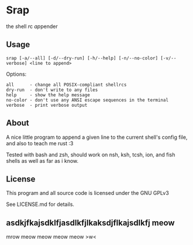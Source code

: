 # Srap

the *s*hell *r*c *ap*pender

## Usage
```
srap [-a/--all] [-d/--dry-run] [-h/--help] [-n/--no-color] [-v/--verbose] <line to append>
```
Options:
```
all      - change all POSIX-compliant shellrcs
dry-run  - don't write to any files
help     - show the help message
no-color - don't use any ANSI escape sequences in the terminal
verbose  - print verbose output 
```

## About
A nice little program to append a given line to the current shell's config file, and also to teach me rust :3

Tested with bash and zsh, should work on nsh, ksh, tcsh, ion, and fish shells as well as far as i know.

## License
This program and all source code is licensed under the GNU GPLv3

See LICENSE.md for details.

## asdkjfkajsdklfjasdlkfjlkaksdjflkajsdlkfj meow
mrow meow meow meow meow >w<

